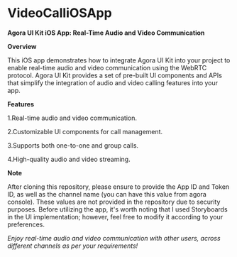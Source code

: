 # VideoCalliOSApp

**Agora UI Kit iOS App: Real-Time Audio and Video Communication**

**Overview**

This iOS app demonstrates how to integrate Agora UI Kit into your project to enable real-time audio and video communication using the WebRTC protocol. Agora UI Kit provides a set of pre-built UI components and APIs that simplify the integration of audio and video calling features into your app.

**Features**

1.Real-time audio and video communication.

2.Customizable UI components for call management.

3.Supports both one-to-one and group calls.

4.High-quality audio and video streaming.


**Note**

After cloning this repository, please ensure to provide the App ID and Token ID, as well as the channel name (you can have this value from agora console). These values are not provided in the repository due to security purposes. Before utilizing the app, it's worth noting that I used Storyboards in the UI implementation; however, feel free to modify it according to your preferences.

*Enjoy real-time audio and video communication with other users, across different channels as per your requirements!*
